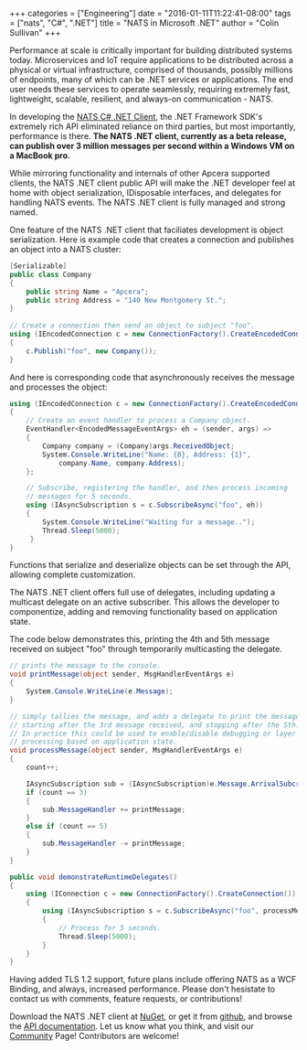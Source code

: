 +++
categories = ["Engineering"]
date = "2016-01-11T11:22:41-08:00"
tags = ["nats", "C#", ".NET"]
title = "NATS in Microsoft .NET"
author = "Colin Sullivan"
+++

Performance at scale is critically important for building distributed systems today.  Microservices and IoT require applications to be distributed across a physical or virtual infrastructure, comprised of thousands, possibly millions of endpoints, many of which can be .NET services or applications.  The end user needs these services to operate seamlessly, requiring extremely fast, lightweight, scalable, resilient, and always-on communication - NATS.

In developing the [NATS C# .NET Client](https://github.com/nats-io/csnats), the .NET Framework SDK's extremely rich API eliminated reliance on third parties, but most importantly, performance is there. **The NATS .NET client, currently as a beta release, can publish over 3 million messages per second within a Windows VM on a MacBook pro.**

While mirroring functionality and internals of other Apcera supported clients, the NATS .NET client public API will make the .NET developer feel at home with object serialization, IDisposable interfaces, and delegates for handling NATS events.  The NATS .NET client is fully managed and strong named.

One feature of the NATS .NET client that faciliates development is object serialization.  Here is example code that creates a connection and publishes an object into a NATS cluster:

```c#
[Serializable]
public class Company
{
    public string Name = "Apcera";
    public string Address = "140 New Montgomery St.";
}
           
// Create a connection then send an object to subject "foo".
using (IEncodedConnection c = new ConnectionFactory().CreateEncodedConnection())
{
    c.Publish("foo", new Company());
}
```


And here is corresponding code that asynchronously receives the message and processes the object:

```c#
using (IEncodedConnection c = new ConnectionFactory().CreateEncodedConnection())
{
    // Create an event handler to process a Company object.
    EventHandler<EncodedMessageEventArgs> eh = (sender, args) =>
    {
        Company company = (Company)args.ReceivedObject;
        System.Console.WriteLine("Name: {0}, Address: {1}", 
            company.Name, company.Address);
    };

    // Subscribe, registering the handler, and then process incoming 
    // messages for 5 seconds.
    using (IAsyncSubscription s = c.SubscribeAsync("foo", eh))
    {
        System.Console.WriteLine("Waiting for a message..");
        Thread.Sleep(5000);
     }
}
```

Functions that serialize and deserialize objects can be set through the API, allowing complete customization.

The NATS .NET client offers full use of delegates, including updating a multicast delegate on an active subscriber.  This allows the developer to componentize, adding and removing functionality based on application state. 

The code below demonstrates this, printing the 4th and 5th message received on subject "foo" through temporarily multicasting the delegate.

```c#
// prints the message to the console.
void printMessage(object sender, MsgHandlerEventArgs e)
{
    System.Console.WriteLine(e.Message);
}

// simply tallies the message, and adds a delegate to print the message
// starting after the 3rd message received, and stopping after the 5th.
// In practice this could be used to enable/disable debugging or layer 
// processing based on application state.
void processMessage(object sender, MsgHandlerEventArgs e)
{
    count++;

    IAsyncSubscription sub = (IAsyncSubscription)e.Message.ArrivalSubcription;
    if (count == 3)
    {
        sub.MessageHandler += printMessage;
    }
    else if (count == 5)
    {
        sub.MessageHandler -= printMessage;
    }
}

public void demonstrateRuntimeDelegates()
{
    using (IConnection c = new ConnectionFactory().CreateConnection())
    {
        using (IAsyncSubscription s = c.SubscribeAsync("foo", processMessage))
        {
            // Process for 5 seconds.
            Thread.Sleep(5000);
        }
    }
}
```


Having added TLS 1.2 support, future plans include offering NATS as a WCF Binding, and always, increased performance.  Please don't hesistate to contact us with comments, feature requests, or contributions!

Download the NATS .NET client at [NuGet](https://www.nuget.org/packages/NATS.Client), or get it from [github](https://github.com/nats-io/csnats), and browse the [API documentation](http://nats-io.github.io/csnats/).  Let us know what you think, and visit our [Community](http://nats.io/community/) Page!  Contributors are welcome!
